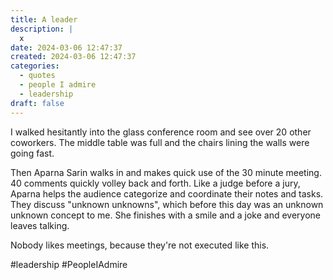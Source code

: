 ```yaml
---
title: A leader
description: |
  x
date: 2024-03-06 12:47:37
created: 2024-03-06 12:47:37
categories:
  - quotes
  - people I admire
  - leadership
draft: false
---
```

I walked hesitantly into the glass conference room and see over 20 other coworkers. The middle table was full and the chairs lining the walls were going fast. 

Then Aparna Sarin walks in and makes quick use of the 30 minute meeting. 40 comments quickly volley back and forth. Like a judge before a jury, Aparna helps the audience categorize and coordinate their notes and tasks. They discuss "unknown unknowns", which before this day was an unknown unknown concept to me. She finishes with a smile and a joke and everyone leaves talking. 

Nobody likes meetings, because they're not executed like this. 

#leadership #PeopleIAdmire